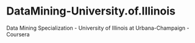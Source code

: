 # DataMining-University.of.Illinois
Data Mining Specialization - University of Illinois at Urbana-Champaign - Coursera
